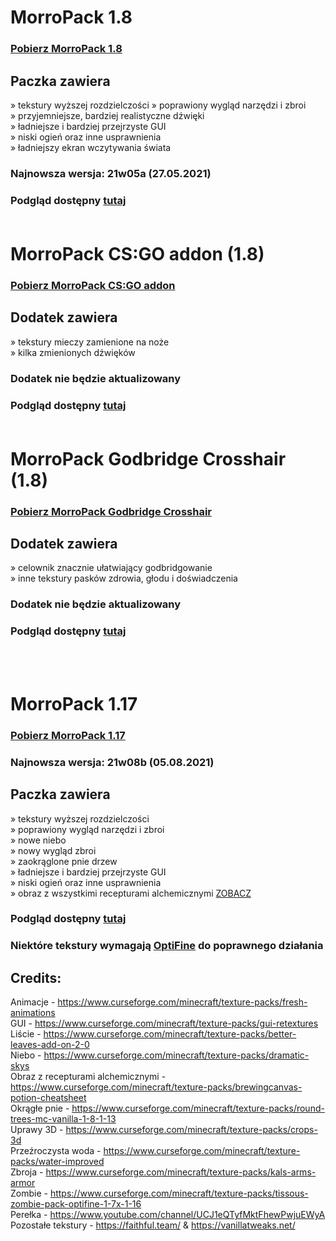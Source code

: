 # MorroPack 1.8

### [Pobierz MorroPack 1.8](https://github.com/itzMorro/MorroPack/raw/master/%C2%A7bMorroPack%20%C2%A7721w05a.zip)

## Paczka zawiera
» tekstury wyższej rozdzielczości
» poprawiony wygląd narzędzi i zbroi </br>
» przyjemniejsze, bardziej realistyczne dźwięki </br>
» ładniejsze i bardziej przejrzyste GUI </br>
» niski ogień oraz inne usprawnienia </br>
» ładniejszy ekran wczytywania świata </br>

### Najnowsza wersja: 21w05a (27.05.2021)
### Podgląd dostępny [tutaj](https://imgur.com/a/QBtgNVf) </br> </br>

# MorroPack CS:GO addon (1.8)

### [Pobierz MorroPack CS:GO addon](https://github.com/itzMorro/MorroPack/raw/master/%C2%A7bMorroPack%20%C2%A76CSGO%20addon.zip)

## Dodatek zawiera
» tekstury mieczy zamienione na noże </br>
» kilka zmienionych dźwięków

### Dodatek nie będzie aktualizowany
### Podgląd dostępny [tutaj](https://imgur.com/a/KVUkKNP) </br> </br>

# MorroPack Godbridge Crosshair (1.8)

### [Pobierz MorroPack Godbridge Crosshair](https://github.com/itzMorro/MorroPack/raw/master/%C2%A7bMorroPack%20%C2%A76Godbridge%20Crosshair.zip)
## Dodatek zawiera
» celownik znacznie ułatwiający godbridgowanie </br>
» inne tekstury pasków zdrowia, głodu i doświadczenia

### Dodatek nie będzie aktualizowany
### Podgląd dostępny [tutaj](https://imgur.com/a/bTfQPMO) 

</br>
</br>

# MorroPack 1.17

### [Pobierz MorroPack 1.17](https://github.com/itzMorro/MorroPack/raw/master/%C2%A7bMorroPack%201.17%20%C2%A7r21w08b.zip)

### Najnowsza wersja: 21w08b (05.08.2021)

## Paczka zawiera
» tekstury wyższej rozdzielczości </br>
» poprawiony wygląd narzędzi i zbroi </br>
» nowe niebo </br>
» nowy wygląd zbroi </br>
» zaokrąglone pnie drzew </br>
» ładniejsze i bardziej przejrzyste GUI </br>
» niski ogień oraz inne usprawnienia </br>
» obraz z wszystkimi recepturami alchemicznymi [ZOBACZ](https://imgur.com/a/QFNKBRG)

### Podgląd dostępny [tutaj](https://imgur.com/a/3fGnIpv)

### Niektóre tekstury wymagają [OptiFine](https://optifine.net/) do poprawnego działania

## Credits:

Animacje - https://www.curseforge.com/minecraft/texture-packs/fresh-animations </br>
GUI - https://www.curseforge.com/minecraft/texture-packs/gui-retextures </br>
Liście - https://www.curseforge.com/minecraft/texture-packs/better-leaves-add-on-2-0 </br>
Niebo - https://www.curseforge.com/minecraft/texture-packs/dramatic-skys </br>
Obraz z recepturami alchemicznymi - https://www.curseforge.com/minecraft/texture-packs/brewingcanvas-potion-cheatsheet </br>
Okrągłe pnie - https://www.curseforge.com/minecraft/texture-packs/round-trees-mc-vanilla-1-8-1-13 </br>
Uprawy 3D - https://www.curseforge.com/minecraft/texture-packs/crops-3d </br>
Przeźroczysta woda - https://www.curseforge.com/minecraft/texture-packs/water-improved </br>
Zbroja - https://www.curseforge.com/minecraft/texture-packs/kals-arms-armor </br>
Zombie - https://www.curseforge.com/minecraft/texture-packs/tissous-zombie-pack-optifine-1-7x-1-16 </br>
Perełka - https://www.youtube.com/channel/UCJ1eQTyfMktFhewPwjuEWyA </br>
Pozostałe tekstury - https://faithful.team/ & https://vanillatweaks.net/
